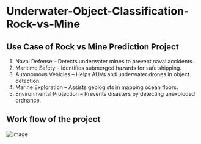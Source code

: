 # Underwater-Object-Classification-Rock-vs-Mine

## Use Case of Rock vs Mine Prediction Project

1. Naval Defense – Detects underwater mines to prevent naval accidents.
2. Maritime Safety – Identifies submerged hazards for safe shipping.
3. Autonomous Vehicles – Helps AUVs and underwater drones in object detection.
4. Marine Exploration – Assists geologists in mapping ocean floors.
5. Environmental Protection – Prevents disasters by detecting unexploded ordnance.

## Work flow of the project
![image](https://github.com/user-attachments/assets/e36dcbb3-5eac-4a25-a73a-4c5962c87be9)
